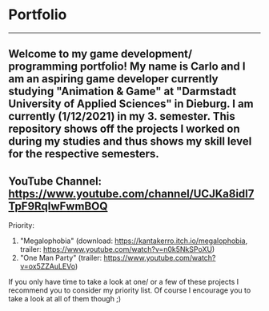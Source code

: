 # Portfolio
----------
Welcome to my game development/ programming portfolio!
My name is Carlo and I am an aspiring game developer currently studying "Animation & Game" at "Darmstadt University of Applied Sciences" in Dieburg.
I am currently (1/12/2021) in my 3. semester. This repository shows off the projects I worked on during my studies and thus shows my skill level for the respective semesters.
----------
YouTube Channel:  
https://www.youtube.com/channel/UCJKa8idl7TpF9RqIwFwmBOQ
----------
Priority:
1. "Megalophobia" (download: https://kantakerro.itch.io/megalophobia, trailer: https://www.youtube.com/watch?v=n0k5NkSPoXU)
2. "One Man Party" (trailer: https://www.youtube.com/watch?v=ox5ZZAuLEVo)

If you only have time to take a look at one/ or a few of these projects I recommend you to consider my priority list. Of course I encourage you to take a look at all of them though ;)
